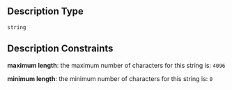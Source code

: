 ## Description Type

`string`

## Description Constraints

**maximum length**: the maximum number of characters for this string is: `4096`

**minimum length**: the minimum number of characters for this string is: `0`

